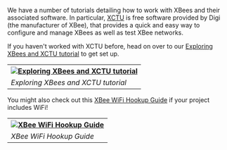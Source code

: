 
We have a number of tutorials detailing how to work with XBees and their associated software. In particular, [XCTU](https://www.digi.com/products/embedded-systems/digi-xbee/digi-xbee-tools/xctu) is free software provided by Digi (the manufacturer of XBee), that provides a quick and easy way to configure and manage XBees as well as test XBee networks. 

If you haven't worked with XCTU before, head on over to our [Exploring XBees and XCTU tutorial](https://learn.sparkfun.com/tutorials/exploring-xbees-and-xctu/all#starting-with-x-ctu) to get set up.  

<center><table class="tg">
  <tr>
    <th class="tg-v0mg"><a href="https://learn.sparkfun.com/tutorials/exploring-xbees-and-xctu/all#starting-with-x-ctu"><img src="https://cdn.sparkfun.com/assets/learn_tutorials/3/5/3/action-usb.jpg" alt="Exploring XBees and XCTU tutorial"></a></th>
  </tr>
  <tr>
    <td class="tg-v0mg"><i>Exploring XBees and XCTU tutorial</i></td>
  </tr>
</table>
</center>


You might also check out this [XBee WiFi Hookup Guide](https://learn.sparkfun.com/tutorials/xbee-wifi-hookup-guide) if your project includes WiFi! 

<center>
<table class="tg">
  <tr>
    <th class="tg-v0mg"><a href="https://learn.sparkfun.com/tutorials/xbee-wifi-hookup-guide"><img src="https://cdn.sparkfun.com/assets/8/5/c/f/e/528e6965757b7f2f628b456c.png" alt="XBee WiFi Hookup Guide"></a></th>
  </tr>
  <tr>
    <td class="tg-v0mg"><i>XBee WiFi Hookup Guide</i></td>
  </tr>
</table>
</center>
